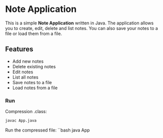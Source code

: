 # Note Application

This is a simple **Note Application** written in Java. The application allows you to create, edit, delete and list notes. You can also save your notes to a file or load them from a file.

## Features

- Add new notes
- Delete existing notes
- Edit notes
- List all notes
- Save notes to a file
- Load notes from a file


### Run

 Compression .class:
   ```bash
   javac App.java
   ```
 Run the compressed file:
   ``bash
   java App
